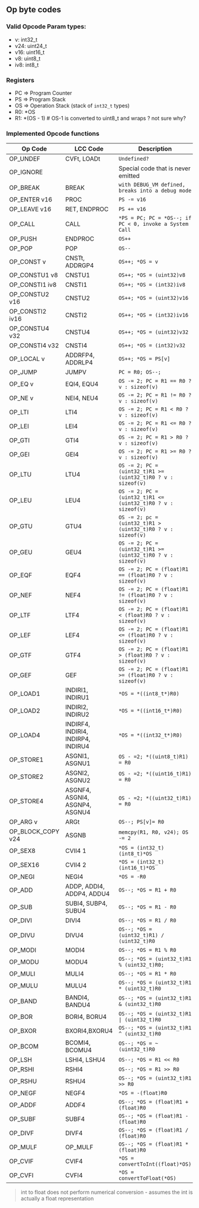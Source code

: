 ## Op byte codes


### Valid Opcode Param types:

 * v: int32_t
 * v24: uint24_t
 * v16: uint16_t
 * v8: uint8_t
 * iv8: int8_t


### Registers
* PC => Program Counter
* PS => Program Stack
* OS => Operation Stack (stack of `int32_t` types)
* R0: *OS
* R1: *(OS - 1)  # OS-1 is converted to uint8_t and wraps ? not sure why?

### Implemented Opcode functions

| Op Code           | LCC Code                           | Description                                                   |
| ----------------- | ---------------------------------- | ------------------------------------------------------------- |
| OP_UNDEF          | CVFt, LOADt                        | `Undefined?`                                                  |
| OP_IGNORE         |                                    | Special code that is never emitted                            |
| OP_BREAK          | BREAK                              | `with DEBUG_VM defined, breaks into a debug mode`             |
| OP_ENTER v16      | PROC                               | `PS -= v16`                                                   |
| OP_LEAVE v16      | RET, ENDPROC                       | `PS += v16`                                                   |
| OP_CALL           | CALL                               | `*PS = PC; PC = *OS--; if PC < 0, invoke a System Call`       |
| OP_PUSH           | ENDPROC                            | `OS++`                                                        |
| OP_POP            | POP                                | `OS--`                                                        |
| OP_CONST v        | CNSTt, ADDRGP4                     | `OS++; *OS = v`                                               |
| OP_CONSTU1 v8     | CNSTU1                             | `OS++; *OS = (uint32)v8`                                      |
| OP_CONSTI1 iv8    | CNSTI1                             | `OS++; *OS = (int32)iv8`                                      |
| OP_CONSTU2 v16    | CNSTU2                             | `OS++; *OS = (uint32)v16`                                     |
| OP_CONSTI2 iv16   | CNSTI2                             | `OS++; *OS = (int32)iv16`                                     |
| OP_CONSTU4 v32    | CNSTU4                             | `OS++; *OS = (uint32)v32`                                     |
| OP_CONSTI4 v32    | CNSTI4                             | `OS++; *OS = (int32)v32`                                     |
| OP_LOCAL v        | ADDRFP4, ADDRLP4                   | `OS++; *OS = PS[v]`                                           |
| OP_JUMP           | JUMPV                              | `PC = R0; OS--;`                                              |
| OP_EQ v           | EQI4, EQU4                         | `OS -= 2; PC = R1 == R0 ? v : sizeof(v)`                      |
| OP_NE v           | NEI4, NEU4                         | `OS -= 2; PC = R1 != R0 ? v : sizeof(v)`                      |
| OP_LTI            | LTI4                               | `OS -= 2; PC = R1 < R0 ? v : sizeof(v) `                      |
| OP_LEI            | LEI4                               | `OS -= 2; PC = R1 <= R0 ? v : sizeof(v)`                      |
| OP_GTI            | GTI4                               | `OS -= 2; PC = R1 > R0 ? v : sizeof(v) `                      |
| OP_GEI            | GEI4                               | `OS -= 2; PC = R1 >= R0 ? v : sizeof(v)`                      |
| OP_LTU            | LTU4                               | `OS -= 2; PC = (uint32_t)R1 >= (uint32_t)R0 ? v : sizeof(v) ` |
| OP_LEU            | LEU4                               | `OS -= 2; PC = (uint32_t)R1 <= (uint32_t)R0 ? v : sizeof(v) ` |
| OP_GTU            | GTU4                               | `OS -= 2; pc = (uint32_t)R1 > (uint32_t)R0 ? v : sizeof(v)  ` |
| OP_GEU            | GEU4                               | `OS -= 2; PC = (uint32_t)R1 >= (uint32_t)R0 ? v : sizeof(v) ` |
| OP_EQF            | EQF4                               | `OS -= 2; PC = (float)R1 == (float)R0 ? v : sizeof(v)`        |
| OP_NEF            | NEF4                               | `OS -= 2; PC = (float)R1 != (float)R0 ? v : sizeof(v)`        |
| OP_LTF            | LTF4                               | `OS -= 2; PC = (float)R1 < (float)R0 ? v : sizeof(v)`         |
| OP_LEF            | LEF4                               | `OS -= 2; PC = (float)R1 <= (float)R0 ? v : sizeof(v)`        |
| OP_GTF            | GTF4                               | `OS -= 2; PC = (float)R1 > (float)R0 ? v : sizeof(v)`         |
| OP_GEF            | GEF                                | `OS -= 2; PC = (float)R1 >= (float)R0 ? v : sizeof(v)`        |
| OP_LOAD1          | INDIRI1, INDIRU1                   | `*OS = *((int8_t*)R0)`                                        |
| OP_LOAD2          | INDIRI2, INDIRU2                   | `*OS = *((int16_t*)R0)`                                       |
| OP_LOAD4          | INDIRF4, INDIRI4, INDIRP4, INDIRU4 | `*OS = *((int32_t*)R0)`                                       |
| OP_STORE1         | ASGNI1, ASGNU1                     | `OS - =2; *((uint8_t)R1) = R0`                                |
| OP_STORE2         | ASGNI2, ASGNU2                     | `OS - =2; *((uint16_t)R1) = R0`                               |
| OP_STORE4         | ASGNF4, ASGNI4, ASGNP4, ASGNU4     | `OS - =2; *((uint32_t)R1) = R0`                               |
| OP_ARG v          | ARGt                               | `OS--; PS[v]= R0`                                             |
| OP_BLOCK_COPY v24 | ASGNB                              | `memcpy(R1, R0, v24); OS -= 2`                                |
| OP_SEX8           | CVII4 1                            | `*OS = (int32_t)(int8_t)*OS`                                  |
| OP_SEX16          | CVII4 2                            | `*OS = (int32_t)(int16_t)*OS`                                 |
| OP_NEGI           | NEGI4                              | `*OS = -R0`                                                   |
| OP_ADD            | ADDP, ADDI4, ADDP4, ADDU4          | `OS--; *OS = R1 + R0`                                         |
| OP_SUB            | SUBI4, SUBP4, SUBU4                | `OS--; *OS = R1 - R0`                                         |
| OP_DIVI           | DIVI4                              | `OS--; *OS = R1 / R0`                                         |
| OP_DIVU           | DIVU4                              | `OS--; *OS = (uint32_t)R1) / (uint32_t)R0`                    |
| OP_MODI           | MODI4                              | `OS--; *OS = R1 % R0`                                         |
| OP_MODU           | MODU4                              | `OS--; *OS = (uint32_t)R1 % (uint32_t)R0;`                    |
| OP_MULI           | MULI4                              | `OS--; *OS = R1 * R0`                                         |
| OP_MULU           | MULU4                              | `OS--; *OS = (uint32_t)R1 * (uint32_t)R0`                     |
| OP_BAND           | BANDI4, BANDU4                     | `OS--; *OS = (uint32_t)R1 & (uint32_t)R0`                     |
| OP_BOR            | BORI4, BORU4                       | `OS--; *OS = (uint32_t)R1 \| (uint32_t)R0`                    |
| OP_BXOR           | BXORI4,BXORU4                      | `OS--; *OS = (uint32_t)R1 ^ (uint32_t)R0`                     |
| OP_BCOM           | BCOMI4, BCOMU4                     | `OS--; *OS = ~(uint32_t)R0`                                   |
| OP_LSH            | LSHI4, LSHU4                       | `OS--; *OS = R1 << R0`                                        |
| OP_RSHI           | RSHI4                              | `OS--; *OS = R1 >> R0`                                        |
| OP_RSHU           | RSHU4                              | `OS--; *OS = (uint32_t)R1 >> R0`                              |
| OP_NEGF           | NEGF4                              | `*OS = -(float)R0`                                            |
| OP_ADDF           | ADDF4                              | `OS--; *OS = (float)R1 + (float)R0`                           |
| OP_SUBF           | SUBF4                              | `OS--; *OS = (float)R1 - (float)R0`                           |
| OP_DIVF           | DIVF4                              | `OS--; *OS = (float)R1 / (float)R0`                           |
| OP_MULF           | OP_MULF                            | `OS--; *OS = (float)R1 * (float)R0`                           |
| OP_CVIF           | CVIF4                              | `*OS = convertToInt((float)*OS)`                              |
| OP_CVFI           | CVFI4                              | `*OS = convertToFloat(*OS)`                                   |

> int to float does not perform numerical conversion - assumes the int is actually a float representation
